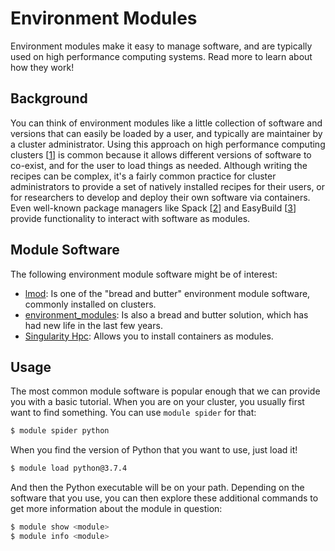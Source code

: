 # Environment Modules

Environment modules make it easy to manage software, and are typically used on high performance computing systems.
Read more to learn about how they work!

## Background

You can think of environment modules like a little collection of software and versions that can easily be loaded by a user, and typically
are maintainer by a cluster administrator. Using this approach on high performance computing clusters [[1]] is common
because it allows different versions of software to co-exist, and for the user to load things as needed.
Although writing the recipes can be complex, it's a fairly common practice for cluster administrators to provide
a set of natively installed recipes for their users, or for researchers to develop and deploy their own software via containers. Even well-known package managers like Spack [[2]] and EasyBuild [[3]] provide functionality to interact with software as modules. 


## Module Software

The following environment module software might be of interest:

 - [lmod](https://lmod.readthedocs.io/en/latest/015_writing_modules.html): Is one of the "bread and butter" environment module software, commonly installed on clusters.
 - [environment_modules](http://modules.sourceforge.net/): Is also a bread and butter solution, which has had new life in the last few years.
 - [Singularity Hpc](https://singularity-hpc.readthedocs.io/): Allows you to install containers as modules.


## Usage

The most common module software is popular enough that we can provide you with a basic tutorial.
When you are on your cluster, you usually first want to find something. You can use `module spider` for that:

```bash
$ module spider python
```

When you find the version of Python that you want to use, just load it!

```bash
$ module load python@3.7.4
```

And then the Python executable will be on your path. Depending on the software that you use, you
can then explore these additional commands to get more information about the module in question:

```bash
$ module show <module>
$ module info <module>
```


[environment_modules]: http://modules.sourceforge.net/docs/Modules-Paper.pdf
[community_collections]: https://community-collections.github.io/
[1]: https://www.rc.virginia.edu/userinfo/rivanna/software/containers/
[3]: https://wiki.fysik.dtu.dk/niflheim/EasyBuild_modules
[lmod]: https://lmod.readthedocs.io/en/latest/015_writing_modules.html
[2]: https://spack.readthedocs.io/en/latest/module_file_support.html
[cmod]: http://www.lysator.liu.se/cmod/
[singularity_hpc]: https://singularity-hpc.readthedocs.io/
